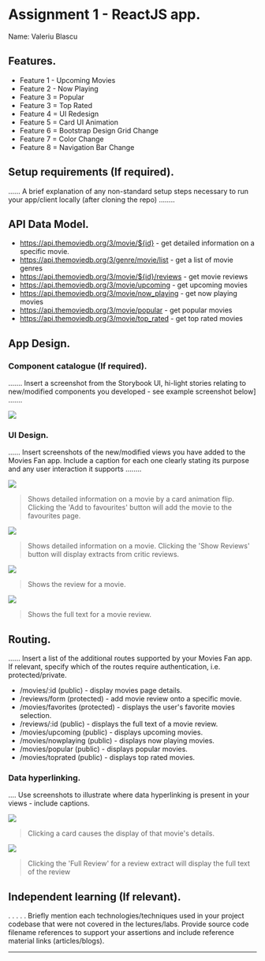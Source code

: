 # Assignment 1 - ReactJS app.

Name: Valeriu Blascu

## Features.
 
 + Feature 1 - Upcoming Movies
 + Feature 2 - Now Playing
 + Feature 3 = Popular
 + Feature 3 = Top Rated
 + Feature 4 = UI Redesign
 + Feature 5 = Card UI Animation
 + Feature 6 = Bootstrap Design Grid Change
 + Feature 7 = Color Change
 + Feature 8 = Navigation Bar Change


## Setup requirements (If required).

...... A brief explanation of any non-standard setup steps necessary to run your app/client locally (after cloning the repo) ........

## API Data Model.

+ https://api.themoviedb.org/3/movie/${id} - get detailed information on a specific movie. 
+ https://api.themoviedb.org/3/genre/movie/list - get a list of movie genres
+ https://api.themoviedb.org/3/movie/${id}/reviews - get movie reviews
+ https://api.themoviedb.org/3/movie/upcoming - get upcoming movies
+ https://api.themoviedb.org/3/movie/now_playing - get now playing movies
+ https://api.themoviedb.org/3/movie/popular - get popular movies
+ https://api.themoviedb.org/3/movie/top_rated - get top rated movies

## App Design.

### Component catalogue (If required).

....... Insert a screenshot from the Storybook UI, hi-light stories relating to new/modified components you developed - see example screenshot below] .......

![][stories]

### UI Design.

...... Insert screenshots of the new/modified views you have added to the Movies Fan app. Include a caption for each one clearly stating its purpose and any user interaction it supports ........

![][cardlink]
>Shows detailed information on a movie by a card animation flip. Clicking the 'Add to favourites' button will add the movie to the favourites page.

![][movieDetail]
>Shows detailed information on a movie. Clicking the 'Show Reviews' button will display extracts from critic reviews.

![][reviewlink]
>Shows the review for a movie. 

![][review]
>Shows the full text for a movie review. 

## Routing.

...... Insert a list of the additional routes supported by your Movies Fan app. If relevant, specify which of the routes require authentication, i.e. protected/private.

+ /movies/:id (public) - display movies page details.
+ /reviews/form (protected) - add movie review onto a specific movie.
+ /movies/favorites (protected) - displays the user's favorite movies selection.
+ /reviews/:id (public) - displays the full text of a movie review.
+ /movies/upcoming (public) - displays upcoming movies.
+ /movies/nowplaying (public) - displays now playing movies.
+ /movies/popular (public) - displays popular movies.
+ /movies/toprated (public) - displays top rated movies.


### Data hyperlinking.

.... Use screenshots to illustrate where data hyperlinking is present in your views - include captions.

![][cardLink]
> Clicking a card causes the display of that movie's details.

![][reviewLink]
>Clicking the 'Full Review' for a review extract will display the full text of the review

## Independent learning (If relevant).

. . . . . Briefly mention each technologies/techniques used in your project codebase that were not covered in the lectures/labs. Provide source code filename references to support your assertions and include reference material links (articles/blogs).

---------------------------------

[model]: ./data.jpg
[movieDetail]: ./public/movieDetail.png
[review]: ./public/review.png
[reviewLink]: ./public/reviewLink.png
[cardLink]: ./public/cardLink.png
[stories]: ./public/storybook.png
